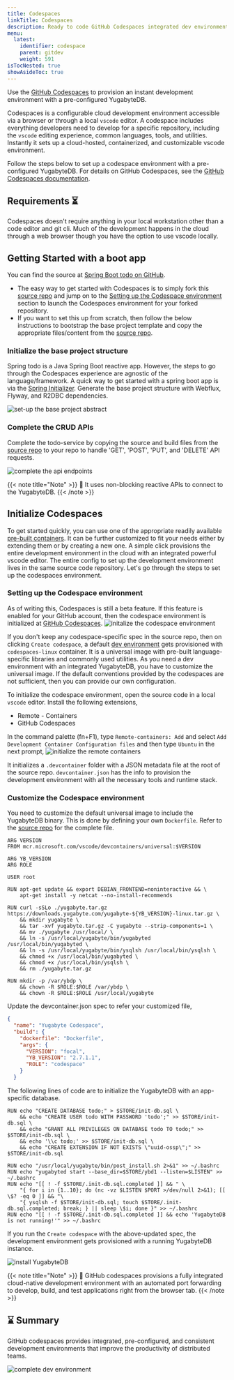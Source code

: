 ```yaml
---
title: Codespaces
linkTitle: Codespaces
description: Ready to code GitHub Codespaces integrated dev environment
menu:
  latest:
    identifier: codespace
    parent: gitdev
    weight: 591
isTocNested: true
showAsideToc: true
---
```


Use the [GitHub Codespaces](https://github.com/features/codespaces) to provision an instant development environment with a pre-configured YugabyteDB.

Codespaces is a configurable cloud development environment accessible via a browser or through a local `vscode` editor. A codespace includes everything developers need to develop for a specific repository, including the `vscode` editing experience, common languages, tools, and utilities. Instantly it sets up a cloud-hosted, containerized, and customizable vscode environment.

Follow the steps below to set up a codespace environment with a pre-configured YugabyteDB. For details on GitHub Codespaces, see the [GitHub Codespaces documentation](https://docs.github.com/en/codespaces).

## Requirements ⏳
Codespaces doesn't require anything in your local workstation other than a code editor and git cli. Much of the development happens in the cloud through a web browser though you have the option to use vscode locally.

## Getting Started with a boot app
You can find the source at [Spring Boot todo on GitHub](https://github.com/srinivasa-vasu/todo).

- The easy way to get started with Codespaces is to simply fork this [source repo](https://github.com/srinivasa-vasu/todo) and jump on to the [Setting up the Codespace environment](#setting-up-the-codespace-environment) section to launch the Codespaces environment for your forked repository. 
- If you want to set this up from scratch, then follow the below instructions to bootstrap the base project template and copy the appropriate files/content from the [source repo](https://github.com/srinivasa-vasu/todo).

### Initialize the base project structure
Spring todo is a Java Spring Boot reactive app. However, the steps to go through the Codespaces experience are agnostic of the language/framework. A quick way to get started with a spring boot app is via the [Spring Initializer](https://start.spring.io). Generate the base project structure with Webflux, Flyway, and R2DBC dependencies.

![set-up the base project abstract](/images/develop/gitdev/codespace/init-sb.png)

### Complete the CRUD APIs
Complete the todo-service by copying the source and build files from the [source repo]((https://github.com/srinivasa-vasu/todo)) to your repo to handle 'GET', 'POST', 'PUT', and 'DELETE' API requests.

![complete the api endpoints](/images/develop/gitdev/codespace/complete-api.png)

{{< note title="Note" >}}
📌 It uses non-blocking reactive APIs to connect to the YugabyteDB.
{{< /note >}}

## Initialize Codespaces
To get started quickly, you can use one of the appropriate readily available [pre-built containers](https://github.com/microsoft/vscode-dev-containers/tree/main/containers). It can be further customized to fit your needs either by extending them or by creating a new one. A simple click provisions the entire development environment in the cloud with an integrated powerful vscode editor. The entire config to set up the development environment lives in the same source code repository. Let's go through the steps to set up the codespaces environment.

### Setting up the Codespace environment
As of writing this, Codespaces is still a beta feature. If this feature is enabled for your GitHub account, then the codespace environment is initialized at [GitHub Codespaces](https://github.com/codespaces).
![initalize the codespace environment](/images/develop/gitdev/codespace/init-codespace.png)

If you don't keep any codespace-specific spec in the source repo, then on clicking `Create codespace`, a default [dev environment](https://github.com/microsoft/vscode-dev-containers/tree/main/containers/codespaces-linux) gets provisioned with `codespaces-linux` container. It is a universal image with pre-built language-specific libraries and commonly used utilities. As you need a dev environment with an integrated YugabyteDB, you have to customize the universal image. If the default conventions provided by the codespaces are not sufficient, then you can provide our own configuration.

To initialize the codespace environment, open the source code in a local `vscode` editor. Install the following extensions,
- Remote - Containers
- GitHub Codespaces

In the command palette (fn+F1), type `Remote-containers: Add` and select `Add Development Container Configuration files` and then type `Ubuntu` in the next prompt,
![initialize the remote containers](/images/develop/gitdev/codespace/find-container.png)

It initializes a `.devcontainer` folder with a JSON metadata file at the root of the source repo. `devcontainer.json` has the info to provision the development environment with all the necessary tools and runtime stack. 

### Customize the Codespace environment
You need to customize the default universal image to include the YugabyteDB binary. This is done by defining your own `Dockerfile`. Refer to the [source repo](https://github.com/srinivasa-vasu/todo) for the complete file.

```docker
ARG VERSION
FROM mcr.microsoft.com/vscode/devcontainers/universal:$VERSION

ARG YB_VERSION
ARG ROLE

USER root

RUN apt-get update && export DEBIAN_FRONTEND=noninteractive && \
	apt-get install -y netcat --no-install-recommends

RUN curl -sSLo ./yugabyte.tar.gz https://downloads.yugabyte.com/yugabyte-${YB_VERSION}-linux.tar.gz \
	&& mkdir yugabyte \
    && tar -xvf yugabyte.tar.gz -C yugabyte --strip-components=1 \
    && mv ./yugabyte /usr/local/ \
    && ln -s /usr/local/yugabyte/bin/yugabyted /usr/local/bin/yugabyted \
    && ln -s /usr/local/yugabyte/bin/ysqlsh /usr/local/bin/ysqlsh \
    && chmod +x /usr/local/bin/yugabyted \
    && chmod +x /usr/local/bin/ysqlsh \
    && rm ./yugabyte.tar.gz

RUN mkdir -p /var/ybdp \
	&& chown -R $ROLE:$ROLE /var/ybdp \
	&& chown -R $ROLE:$ROLE /usr/local/yugabyte
```

Update the devcontainer.json spec to refer your customized file,
```json
{
  "name": "Yugabyte Codespace",
  "build": {
    "dockerfile": "Dockerfile",
    "args": {
      "VERSION": "focal",
      "YB_VERSION": "2.7.1.1",
      "ROLE": "codespace"
    }
  }
```

The following lines of code are to initialize the YugabyteDB with an app-specific database.

``` docker
RUN echo "CREATE DATABASE todo;" > $STORE/init-db.sql \
	&& echo "CREATE USER todo WITH PASSWORD 'todo';" >> $STORE/init-db.sql \
	&& echo "GRANT ALL PRIVILEGES ON DATABASE todo TO todo;" >> $STORE/init-db.sql \
	&& echo '\\c todo;' >> $STORE/init-db.sql \
	&& echo "CREATE EXTENSION IF NOT EXISTS \"uuid-ossp\";" >> $STORE/init-db.sql

RUN echo "/usr/local/yugabyte/bin/post_install.sh 2>&1" >> ~/.bashrc
RUN echo "yugabyted start --base_dir=$STORE/ybd1 --listen=$LISTEN" >> ~/.bashrc
RUN echo "[[ ! -f $STORE/.init-db.sql.completed ]] && " \
	"{ for i in {1..10}; do (nc -vz $LISTEN $PORT >/dev/null 2>&1); [[ \$? -eq 0 ]] && "\
	"{ ysqlsh -f $STORE/init-db.sql; touch $STORE/.init-db.sql.completed; break; } || sleep \$i; done }" >> ~/.bashrc
RUN echo "[[ ! -f $STORE/.init-db.sql.completed ]] && echo 'YugabyteDB is not running!'" >> ~/.bashrc
```

If you run the `Create codespace` with the above-updated spec, the development environment gets provisioned with a running YugabyteDB instance.

![install YugabyteDB](/images/develop/gitdev/codespace/install-yb.gif)

{{< note title="Note" >}}
📌 GitHub codespaces provisions a fully integrated cloud-native development environment with an automated port forwarding to develop, build, and test applications right from the browser tab.
{{< /note >}}

## ⌛ Summary
GitHub codespaces provides integrated, pre-configured, and consistent development environments that improve the productivity of distributed teams.

![complete dev environment](/images/develop/gitdev/codespace/complete-dev.png)